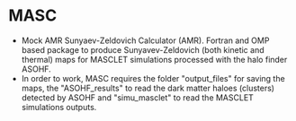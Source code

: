 # MASC
* Mock AMR Sunyaev-Zeldovich Calculator (AMR). Fortran and OMP based package to produce Sunyavev-Zeldovich (both kinetic and thermal) maps for MASCLET simulations processed with the halo finder ASOHF.
* In order to work, MASC requires the folder "output_files" for saving the maps, the "ASOHF_results" to read the dark matter haloes (clusters) detected by ASOHF and "simu_masclet" to read the MASCLET simulations outputs.
